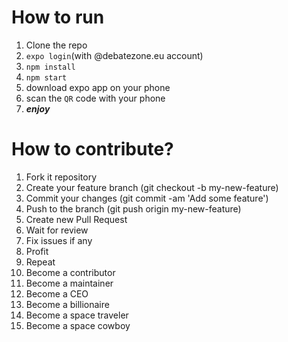 # How to run

1. Clone the repo
2. `expo login`(with @debatezone.eu account)
2. `npm install`
3. `npm start`
4. download expo app on your phone
5. scan the `QR` code with your phone
6. **_enjoy_**

# How to contribute?

1. Fork it repository
2. Create your feature branch (git checkout -b my-new-feature)
3. Commit your changes (git commit -am 'Add some feature')
4. Push to the branch (git push origin my-new-feature)
5. Create new Pull Request
6. Wait for review
7. Fix issues if any
8. Profit
9. Repeat
10. Become a contributor
11. Become a maintainer
12. Become a CEO
13. Become a billionaire
14. Become a space traveler
15. Become a space cowboy
